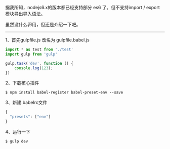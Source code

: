 据我所知，nodejs6.x的版本都已经支持部分 es6 了。但不支持import / export 模块导出导入语法。

虽然没什么卵用，但还是介绍一下吧。

---

1、首先gulpfile.js 改名为 gulpfile.babel.js

```js
import * as test from './test'
import gulp from 'gulp'

gulp.task('dev', function () {
    console.log(123);
})
```

2、下载核心插件

```
$ npm install babel-register babel-preset-env --save
```

3、新建.babelrc文件

```js
{
  "presets": ["env"]
}
```

4、运行一下

```
$ gulp dev
```



